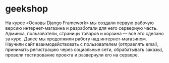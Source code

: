 # geekshop

На курсе «Основы Django Framework» мы создали первую рабочую версию интернет-магазина и разработали для него серверную часть. 
Админка, пользователи, страницы товаров и корзина — всё это сделано за курс.
Далее мы продолжили работу над интернет-магазином. 
Научили сайт взаимодействовать с пользователем (отправлять email, принимать регистрацию через социальные сети, обрабатывать заказы),
провели тестирование проекта и развернули его на сервере.
